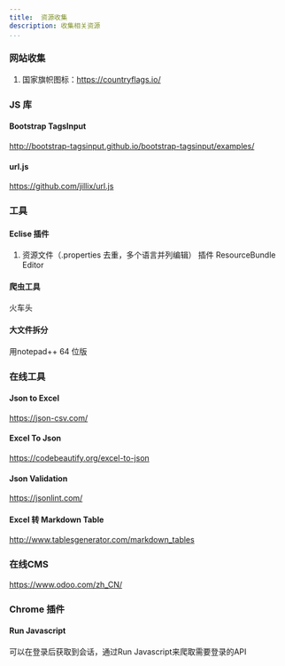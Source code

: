 ```yaml
---
title:  资源收集
description: 收集相关资源
...
```


### 网站收集
1. 国家旗帜图标：https://countryflags.io/

### JS 库

#### Bootstrap TagsInput
http://bootstrap-tagsinput.github.io/bootstrap-tagsinput/examples/

####  url.js
https://github.com/jillix/url.js

###  工具
#### Eclise  插件
1. 资源文件（.properties 去重，多个语言并列编辑）  插件  ResourceBundle Editor

#### 爬虫工具
火车头

#### 大文件拆分
用notepad++ 64 位版


### 在线工具

#### Json to Excel
https://json-csv.com/

#### Excel To Json
https://codebeautify.org/excel-to-json

#### Json Validation
https://jsonlint.com/

#### Excel 转 Markdown Table
http://www.tablesgenerator.com/markdown_tables


### 在线CMS

https://www.odoo.com/zh_CN/

### Chrome 插件

#### Run Javascript
可以在登录后获取到会话，通过Run Javascript来爬取需要登录的API
